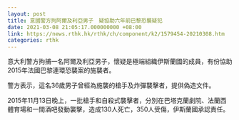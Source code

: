 ```yaml
---
layout: post
title: 意國警方拘阿爾及利亞男子　疑協助六年前巴黎恐襲疑犯
date: 2021-03-08 21:05:17.000000000 +08:00
link: https://news.rthk.hk/rthk/ch/component/k2/1579454-20210308.htm
categories: rthk
---
```


意大利警方拘捕一名阿爾及利亞男子，懷疑是極端組織伊斯蘭國的成員，有份協助2015年法國巴黎連環恐襲案的施襲者。

警方表示，這名36歲男子曾經為施襲的槍手及炸彈襲擊者，提供偽造文件。

2015年11月13日晚上，一批槍手和自殺式襲擊者，分別在巴塔克蘭劇院、法蘭西體育場和一間酒吧發動襲擊，造成130人死亡，350人受傷，伊斯蘭國承認責任。
